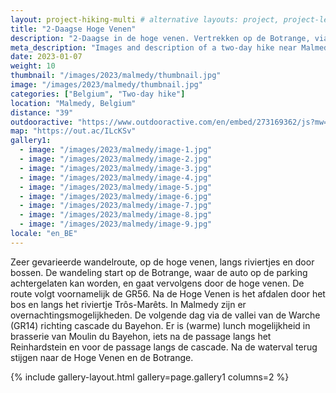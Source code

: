 ```yaml
---
layout: project-hiking-multi # alternative layouts: project, project-left, project-right, project-top
title: "2-Daagse Hoge Venen"
description: "2-Daagse in de hoge venen. Vertrekken op de Botrange, via de GR 56, Malmedy, het kasteel van Reinhardstein en de waterval van Bayehon terug naar het beginpunt."
meta_description: "Images and description of a two-day hike near Malmedy, GR 56, Reinhardstein and cascade du Bayehon"
date: 2023-01-07
weight: 10
thumbnail: "/images/2023/malmedy/thumbnail.jpg"
image: "/images/2023/malmedy/thumbnail.jpg"
categories: ["Belgium", "Two-day hike"]
location: "Malmedy, Belgium"
distance: "39"
outdooractive: "https://www.outdooractive.com/en/embed/273169362/js?mw=false&usr=4imcb1&key=USR-LKA30EGO-EMWGMIS4-4OSSTG7J"
map: "https://out.ac/ILcKSv"
gallery1:
  - image: "/images/2023/malmedy/image-1.jpg"
  - image: "/images/2023/malmedy/image-2.jpg"
  - image: "/images/2023/malmedy/image-3.jpg"
  - image: "/images/2023/malmedy/image-4.jpg"
  - image: "/images/2023/malmedy/image-5.jpg"
  - image: "/images/2023/malmedy/image-6.jpg"
  - image: "/images/2023/malmedy/image-7.jpg"
  - image: "/images/2023/malmedy/image-8.jpg"
  - image: "/images/2023/malmedy/image-9.jpg"
locale: "en_BE"
---
```


Zeer gevarieerde wandelroute, op de hoge venen, langs riviertjes en door bossen. De wandeling start op de Botrange, waar de auto op de parking achtergelaten kan worden, en gaat vervolgens door de hoge venen. De route volgt voornamelijk de GR56. Na de Hoge Venen is het afdalen door het bos en langs het riviertje Trôs-Marêts. In Malmedy zijn er overnachtingsmogelijkheden. De volgende dag via de vallei van de Warche (GR14) richting cascade du Bayehon. Er is (warme) lunch mogelijkheid in brasserie van Moulin du Bayehon, iets na de passage langs het Reinhardstein en voor de passage langs de cascade. Na de waterval terug stijgen naar de Hoge Venen en de Botrange.

{% include gallery-layout.html gallery=page.gallery1 columns=2 %}

